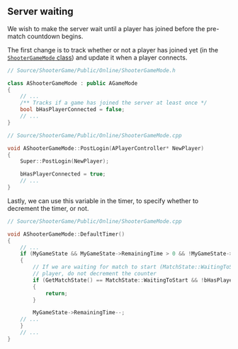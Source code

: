 ﻿## Server waiting
We wish to make the server wait until a player has joined before the pre-match countdown begins.

The first change is to track whether or not a player has joined yet (in the [`ShooterGameMode` class](../Source/ShooterGame/Public/Online/ShooterGameMode.h)) and update it when a player connects.
```c++
// Source/ShooterGame/Public/Online/ShooterGameMode.h

class AShooterGameMode : public AGameMode
{
 	// ...
	/** Tracks if a game has joined the server at least once */
	bool bHasPlayerConnected = false;
	// ...
}
```

```c++
// Source/ShooterGame/Public/Online/ShooterGameMode.cpp

void AShooterGameMode::PostLogin(APlayerController* NewPlayer)
{
	Super::PostLogin(NewPlayer);

	bHasPlayerConnected = true;
	// ...
}
```

Lastly, we can use this variable in the timer, to specify whether to decrement the timer, or not.
```c++
// Source/ShooterGame/Public/Online/ShooterGameMode.cpp

void AShooterGameMode::DefaultTimer()
{
    // ...
    if (MyGameState && MyGameState->RemainingTime > 0 && !MyGameState->bTimerPaused)
	{
		// If we are waiting for match to start (MatchState::WaitingToStart) and there has not yet been a connected
		// player, do not decrement the counter
		if (GetMatchState() == MatchState::WaitingToStart && !bHasPlayerConnected)
		{
			return;
		}

		MyGameState->RemainingTime--;
    // ...
    }
    // ...
}
```
